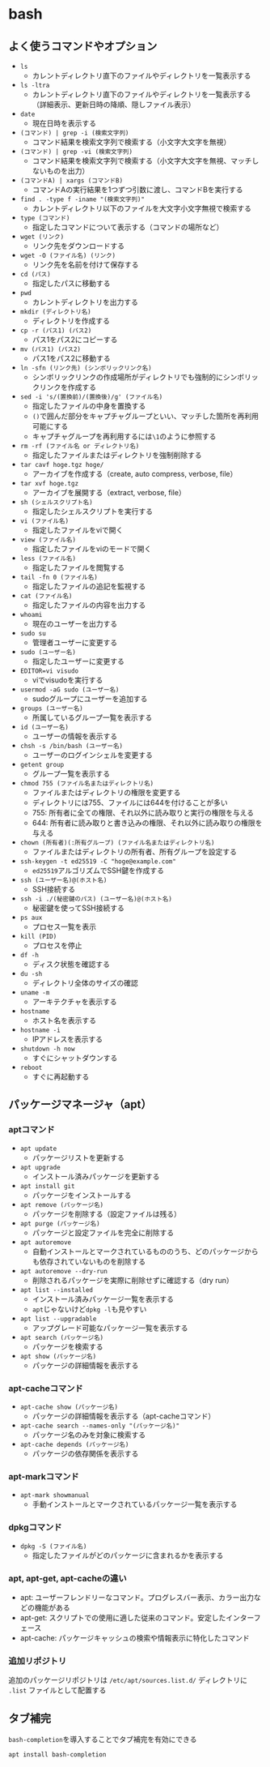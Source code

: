 # bash
## よく使うコマンドやオプション
* `ls`
    * カレントディレクトリ直下のファイルやディレクトリを一覧表示する
* `ls -ltra`
    * カレントディレクトリ直下のファイルやディレクトリを一覧表示する（詳細表示、更新日時の降順、隠しファイル表示）
* `date`
    * 現在日時を表示する
* `(コマンド) | grep -i (検索文字列)`
    * コマンド結果を検索文字列で検索する（小文字大文字を無視）
* `(コマンド) | grep -vi (検索文字列)`
    * コマンド結果を検索文字列で検索する（小文字大文字を無視、マッチしないものを出力）
* `(コマンドA) | xargs (コマンドB)`
    * コマンドAの実行結果を1つずつ引数に渡し、コマンドBを実行する
* `find . -type f -iname "(検索文字列)"`
    * カレントディレクトリ以下のファイルを大文字小文字無視で検索する
* `type (コマンド)`
    * 指定したコマンドについて表示する（コマンドの場所など）
* `wget (リンク)`
    * リンク先をダウンロードする
* `wget -O (ファイル名) (リンク)`
    * リンク先を名前を付けて保存する
* `cd (パス)`
    * 指定したパスに移動する
* `pwd`
    * カレントディレクトリを出力する
* `mkdir (ディレクトリ名)`
    * ディレクトリを作成する
* `cp -r (パス1) (パス2)`
    * パス1をパス2にコピーする
* `mv (パス1) (パス2)`
    * パス1をパス2に移動する
* `ln -sfn (リンク先) (シンボリックリンク名)`
    * シンボリックリンクの作成場所がディレクトリでも強制的にシンボリックリンクを作成する
* `sed -i 's/(置換前)/(置換後)/g' (ファイル名)`
    * 指定したファイルの中身を置換する
    * `()`で囲んだ部分をキャプチャグループといい、マッチした箇所を再利用可能にする
    * キャプチャグループを再利用するには`\1`のように参照する
* `rm -rf (ファイル名 or ディレクトリ名)`
    * 指定したファイルまたはディレクトリを強制削除する
* `tar cavf hoge.tgz hoge/`
    * アーカイブを作成する（create, auto compress, verbose, file）
* `tar xvf hoge.tgz`
    * アーカイブを展開する（extract, verbose, file）
* `sh (シェルスクリプト名)`
    * 指定したシェルスクリプトを実行する
* `vi (ファイル名)`
    * 指定したファイルをviで開く
* `view (ファイル名)`
    * 指定したファイルをviのモードで開く
* `less (ファイル名)`
    * 指定したファイルを閲覧する
* `tail -fn 0 (ファイル名)`
    * 指定したファイルの追記を監視する
* `cat (ファイル名)`
    * 指定したファイルの内容を出力する
* `whoami`
    * 現在のユーザーを出力する
* `sudo su`
    * 管理者ユーザーに変更する
* `sudo (ユーザー名)`
    * 指定したユーザーに変更する
* `EDITOR=vi visudo`
    * viでvisudoを実行する
* `usermod -aG sudo (ユーザー名)`
    * sudoグループにユーザーを追加する
* `groups (ユーザー名)`
    * 所属しているグループ一覧を表示する
* `id (ユーザー名)`
    * ユーザーの情報を表示する
* `chsh -s /bin/bash (ユーザー名)`
    * ユーザーのログインシェルを変更する
* `getent group`
    * グループ一覧を表示する
* `chmod 755 (ファイル名またはディレクトリ名)`
    * ファイルまたはディレクトリの権限を変更する
    * ディレクトリには755、ファイルには644を付けることが多い
    * 755: 所有者に全ての権限、それ以外に読み取りと実行の権限を与える
    * 644: 所有者に読み取りと書き込みの権限、それ以外に読み取りの権限を与える
* `chown (所有者)(:所有グループ) (ファイル名またはディレクトリ名)`
    * ファイルまたはディレクトリの所有者、所有グループを設定する
* `ssh-keygen -t ed25519 -C "hoge@example.com"`
    * `ed25519`アルゴリズムでSSH鍵を作成する
* `ssh (ユーザー名)@(ホスト名)`
    * SSH接続する
* `ssh -i ./(秘密鍵のパス) (ユーザー名)@(ホスト名)`
    * 秘密鍵を使ってSSH接続する
* `ps aux`
    * プロセス一覧を表示
* `kill (PID)`
    * プロセスを停止
* `df -h`
    * ディスク状態を確認する
* `du -sh`
    * ディレクトリ全体のサイズの確認
* `uname -m`
    * アーキテクチャを表示する
* `hostname`
    * ホスト名を表示する
* `hostname -i`
    * IPアドレスを表示する
* `shutdown -h now`
    * すぐにシャットダウンする
* `reboot`
    * すぐに再起動する

## パッケージマネージャ（apt）
### aptコマンド
* `apt update`
    * パッケージリストを更新する
* `apt upgrade`
    * インストール済みパッケージを更新する
* `apt install git`
    * パッケージをインストールする
* `apt remove (パッケージ名)`
    * パッケージを削除する（設定ファイルは残る）
* `apt purge (パッケージ名)`
    * パッケージと設定ファイルを完全に削除する
* `apt autoremove`
    * 自動インストールとマークされているもののうち、どのパッケージからも依存されていないものを削除する
* `apt autoremove --dry-run`
    * 削除されるパッケージを実際に削除せずに確認する（dry run）
* `apt list --installed`
    * インストール済みパッケージ一覧を表示する
    * `apt`じゃないけど`dpkg -l`も見やすい
* `apt list --upgradable`
    * アップグレード可能なパッケージ一覧を表示する
* `apt search (パッケージ名)`
    * パッケージを検索する
* `apt show (パッケージ名)`
    * パッケージの詳細情報を表示する

### apt-cacheコマンド
* `apt-cache show (パッケージ名)`
    * パッケージの詳細情報を表示する（apt-cacheコマンド）
* `apt-cache search --names-only "(パッケージ名)"`
    * パッケージ名のみを対象に検索する
* `apt-cache depends (パッケージ名)`
    * パッケージの依存関係を表示する

### apt-markコマンド
* `apt-mark showmanual`
    * 手動インストールとマークされているパッケージ一覧を表示する

### dpkgコマンド
* `dpkg -S (ファイル名)`
    * 指定したファイルがどのパッケージに含まれるかを表示する

### apt, apt-get, apt-cacheの違い
* apt: ユーザーフレンドリーなコマンド。プログレスバー表示、カラー出力などの機能がある
* apt-get: スクリプトでの使用に適した従来のコマンド。安定したインターフェース
* apt-cache: パッケージキャッシュの検索や情報表示に特化したコマンド

### 追加リポジトリ
追加のパッケージリポジトリは `/etc/apt/sources.list.d/` ディレクトリに `.list` ファイルとして配置する

## タブ補完
`bash-completion`を導入することでタブ補完を有効にできる  
```
apt install bash-completion
```